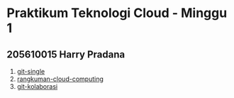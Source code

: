 # Praktikum Teknologi Cloud - Minggu 1
## 205610015 Harry Pradana
1.  [git-single](https://github.com/harry-prd/tekn-cloud-computing/blob/master/minggu-01/git-single.md)
2.  [rangkuman-cloud-computing](https://github.com/harry-prd/tekn-cloud-computing/blob/master/minggu-01/rangkuman-cloud-computing.md)
3.  [git-kolaborasi](https://github.com/harry-prd/tekn-cloud-computing/blob/master/minggu-01/git-kolaborasi.md)